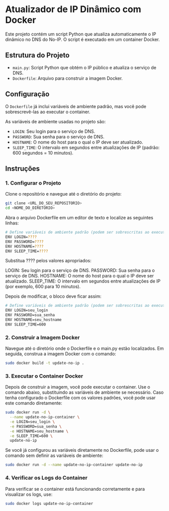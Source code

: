 # Atualizador de IP Dinâmico com Docker

Este projeto contém um script Python que atualiza automaticamente o IP dinâmico no DNS do No-IP. O script é executado em um container Docker.

## Estrutura do Projeto

- `main.py`: Script Python que obtém o IP público e atualiza o serviço de DNS.
- `Dockerfile`: Arquivo para construir a imagem Docker.

## Configuração

O `Dockerfile` já inclui variáveis de ambiente padrão, mas você pode sobrescrevê-las ao executar o container. 

As variáveis de ambiente usadas no projeto são:

- `LOGIN`: Seu login para o serviço de DNS.
- `PASSWORD`: Sua senha para o serviço de DNS.
- `HOSTNAME`: O nome do host para o qual o IP deve ser atualizado.
- `SLEEP_TIME`: O intervalo em segundos entre atualizações de IP (padrão: 600 segundos = 10 minutos).

## Instruções

### 1. Configurar o Projeto

Clone o repositório e navegue até o diretório do projeto:

```bash
git clone <URL_DO_SEU_REPOSITORIO>
cd <NOME_DO_DIRETORIO>
```

Abra o arquivo Dockerfile em um editor de texto e localize as seguintes linhas:
```bash
# Define variáveis de ambiente padrão (podem ser sobrescritas ao executar o container)
ENV LOGIN=????
ENV PASSWORD=????
ENV HOSTNAME=????
ENV SLEEP_TIME=????
```
Substitua ???? pelos valores apropriados:

LOGIN: Seu login para o serviço de DNS.
PASSWORD: Sua senha para o serviço de DNS.
HOSTNAME: O nome do host para o qual o IP deve ser atualizado.
SLEEP_TIME: O intervalo em segundos entre atualizações de IP (por exemplo, 600 para 10 minutos).

Depois de modificar, o bloco deve ficar assim:
```bash
# Define variáveis de ambiente padrão (podem ser sobrescritas ao executar o container)
ENV LOGIN=seu_login
ENV PASSWORD=sua_senha
ENV HOSTNAME=seu_hostname
ENV SLEEP_TIME=600
```

### 2. Construir a Imagem Docker
Navegue até o diretório onde o Dockerfile e o main.py estão localizados. Em seguida, construa a imagem Docker com o comando:
```bash
sudo docker build -t update-no-ip .
```

### 3. Executar o Container Docker
Depois de construir a imagem, você pode executar o container. Use o comando abaixo, substituindo as variáveis de ambiente se necessário. Caso tenha configurado o Dockerfile com os valores padrões, você pode usar este comando diretamente:
```bash
sudo docker run -d \
  --name update-no-ip-container \
  -e LOGIN=seu_login \
  -e PASSWORD=sua_senha \
  -e HOSTNAME=seu_hostname \
  -e SLEEP_TIME=600 \
  update-no-ip

```
Se você já configurou as variáveis diretamente no Dockerfile, pode usar o comando sem definir as variáveis de ambiente:
```bash
sudo docker run -d --name update-no-ip-container update-no-ip
```

### 4. Verificar os Logs do Container
Para verificar se o container está funcionando corretamente e para visualizar os logs, use:
```bash
sudo docker logs update-no-ip-container
```











